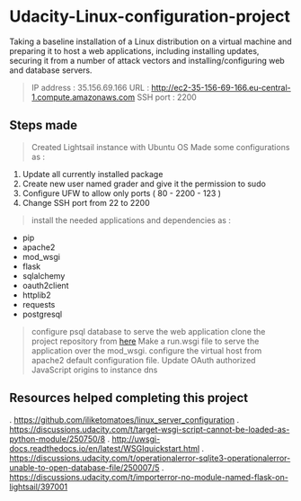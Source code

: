 # Udacity-Linux-configuration-project
Taking a baseline installation of a Linux distribution on a virtual machine and preparing it to host a web applications, including installing updates, securing it from a number of attack vectors and installing/configuring web and database servers.
> IP address : 35.156.69.166
> URL : http://ec2-35-156-69-166.eu-central-1.compute.amazonaws.com
> SSH port : 2200
## Steps made 
> Created Lightsail instance with Ubuntu OS
> Made some configurations as : 
1. Update all currently installed package
2. Create new user named grader and give it the permission to sudo
3. Configure UFW to allow only ports ( 80 - 2200 - 123 )
4. Change SSH port from 22 to 2200
> install the needed applications and dependencies as :
- pip
- apache2
- mod_wsgi
- flask
- sqlalchemy
- oauth2client
- httplib2
- requests
- postgresql
> configure psql database to serve the web application
> clone the project repository from [here](https://github.com/KarimTawfik17/Soccer-top-teams)
> Make a run.wsgi file to serve the application over the mod_wsgi.
> configure the virtual host from apache2 default configuration file.
> Update OAuth authorized JavaScript origins to instance dns 
## Resources helped completing this project
. https://github.com/iliketomatoes/linux_server_configuration
. https://discussions.udacity.com/t/target-wsgi-script-cannot-be-loaded-as-python-module/250750/8
. http://uwsgi-docs.readthedocs.io/en/latest/WSGIquickstart.html
. https://discussions.udacity.com/t/operationalerror-sqlite3-operationalerror-unable-to-open-database-file/250007/5
. https://discussions.udacity.com/t/importerror-no-module-named-flask-on-lightsail/397001
